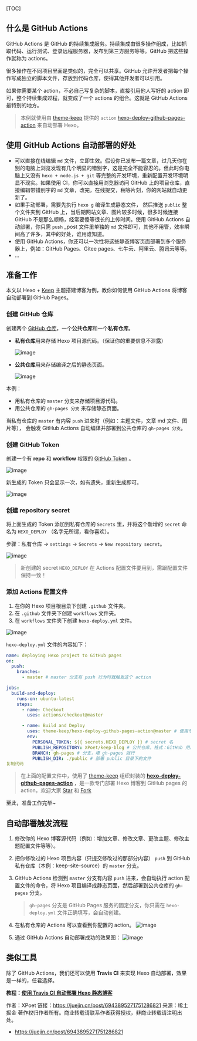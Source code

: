 [TOC]

## 什么是 GitHub Actions

GitHub Actions 是 GitHub 的持续集成服务。持续集成由很多操作组成，比如抓取代码、运行测试、登录远程服务器，发布到第三方服务等等。GitHub 把这些操作就称为 actions。

很多操作在不同项目里面是类似的，完全可以共享。GitHub 允许开发者把每个操作写成独立的脚本文件，存放到代码仓库，使得其他开发者可以引用。

如果你需要某个 action，不必自己写复杂的脚本，直接引用他人写好的 action 即可，整个持续集成过程，就变成了一个 actions 的组合。这就是 GitHub Actions 最特别的地方。

> 本例就使用由 [theme-keep](https://link.juejin.cn?target=https%3A%2F%2Fgithub.com%2Ftheme-keep) 提供的 `action` [hexo-deploy-github-pages-action](https://link.juejin.cn?target=https%3A%2F%2Fgithub.com%2Ftheme-keep%2Fhexo-deploy-github-pages-action) 来自动部署 Hexo。

## 使用 GitHub Actions 自动部署的好处

- 可以直接在线编辑 `md` 文件，立即生效。假设你已发布一篇文章，过几天你在别的电脑上浏览发现有几个明显的错别字，这是完全不能容忍的。但此时你电脑上又没有 `hexo + node.js + git` 等完整的开发环境，重新配置开发环境明显不现实。如果使用 CI，你可以直接用浏览器访问 GitHub 上的项目仓库，直接编辑带错别字的 `md` 文章，改完，在线提交，稍等片刻，你的网站就自动更新了。
- 如果手动部署，需要先执行 `hexo g` 编译生成静态文件， 然后推送 `public` 整个文件夹到 GitHub 上，当后期网站文章、图片较多时候，很多时候连接 GitHub 不是那么顺畅，经常要傻等很长的上传时间。使用 GitHub Actions 自动部署，你只需 `push` _post 文件里单独的 `md` 文件即可，其他不用管，效率瞬间高了许多，其中的好处，谁用谁知道。
- 使用 GitHub Actions，你还可以一次性将这些静态博客页面部署到多个服务器上，例如：GitHub Pages、Gitee pages、七牛云、阿里云、腾讯云等等。
- ...

## 准备工作

本文以 Hexo + [Keep](https://link.juejin.cn?target=https%3A%2F%2Fgithub.com%2FXPoet%2Fhexo-theme-keep) 主题搭建博客为例，教你如何使用 GitHub Actions 将博客自动部署到 GitHub Pages。

### 创建 GitHub 仓库

创建两个 [GitHub 仓库](https://link.juejin.cn?target=https%3A%2F%2Fgithub.com%2Fnew)，一个**公共仓库**和一个**私有仓库**。

- **私有仓库**用来存储 Hexo 项目源代码。（保证你的重要信息不泄露）

  ![image](https://tva1.sinaimg.cn/large/008i3skNly1gvojaxg05hj618e0hggna02.jpg)

- **公共仓库**用来存储编译之后的静态页面。

  ![image](https://tva1.sinaimg.cn/large/008i3skNly1gvojawz0xcj619i0i640e02.jpg)

本例：

- 用私有仓库的 `master` 分支来存储项目源代码。
- 用公共仓库的 `gh-pages 分支` 来存储静态页面。

当私有仓库的 `master` 有内容 `push` 进来时（例如：主题文件，文章 md 文件、图片等）， 会触发 GitHub Actions 自动编译并部署到公共仓库的 `gh-pages 分支`。

### 创建 GitHub Token

创建一个有 **repo** 和 **workflow** 权限的 [GitHub Token](https://link.juejin.cn?target=https%3A%2F%2Fgithub.com%2Fsettings%2Ftokens%2Fnew) 。

![image](https://tva1.sinaimg.cn/large/008i3skNly1gvojaumilcj619a0kwdhz02.jpg)

新生成的 Token 只会显示一次，如有遗失，重新生成即可。

![image](https://p3-juejin.byteimg.com/tos-cn-i-k3u1fbpfcp/484558ed11fa4b5e8042c65f398ae6ae~tplv-k3u1fbpfcp-watermark.awebp)

### 创建 repository secret

将上面生成的 Token 添加到私有仓库的 `Secrets` 里，并将这个新增的 `secret` 命名为 `HEXO_DEPLOY` （名字无所谓，看你喜欢）。

步骤：私有仓库 -> `settings` -> `Secrets` -> `New repository secret`。

![image](https://tva1.sinaimg.cn/large/008i3skNly1gvojat7mfqj61bi0u0n0702.jpg)

> 新创建的 secret `HEXO_DEPLOY` 在 Actions 配置文件要用到，需跟配置文件保持一致！

### 添加 Actions 配置文件

1. 在你的 Hexo 项目根目录下创建 `.github` 文件夹。
2. 在 `.github` 文件夹下创建 `workflows` 文件夹。
3. 在 `workflows` 文件夹下创建 `hexo-deploy.yml` 文件。

![image](https://tva1.sinaimg.cn/large/008i3skNly1gvojas8pbgj60u00ewjsu02.jpg)

`hexo-deploy.yml` 文件的内容如下：

```yaml
name: deploying Hexo project to GitHub pages
on:
  push:
    branches:
      - master # master 分支有 push 行为时就触发这个 action

jobs:
  build-and-deploy:
    runs-on: ubuntu-latest
    steps:
      - name: Checkout
        uses: actions/checkout@master

      - name: Build and Deploy
        uses: theme-keep/hexo-deploy-github-pages-action@master # 使用专门部署 Hexo 到 GitHub pages 的 action
        env:
          PERSONAL_TOKEN: ${{ secrets.HEXO_DEPLOY }} # secret 名
          PUBLISH_REPOSITORY: XPoet/keep-blog # 公共仓库，格式：GitHub 用户名/仓库名
          BRANCH: gh-pages # 分支，填 gh-pages 就行
          PUBLISH_DIR: ./public # 部署 public 目录下的文件
复制代码
```

> 在上面的配置文件中，使用了 [theme-keep](https://link.juejin.cn?target=https%3A%2F%2Fgithub.com%2Ftheme-keep) 组织封装的 **[hexo-deploy-github-pages-action](https://link.juejin.cn?target=https%3A%2F%2Fgithub.com%2Ftheme-keep%2Fhexo-deploy-github-pages-action)** ，是一款专门部署 Hexo 博客到 GitHub pages 的 action，欢迎大家 [Star](https://link.juejin.cn?target=https%3A%2F%2Fgithub.com%2Ftheme-keep%2Fhexo-deploy-github-pages-action) 和 [Fork](https://link.juejin.cn?target=https%3A%2F%2Fgithub.com%2Ftheme-keep%2Fhexo-deploy-github-pages-action)

至此，准备工作完毕~

## 自动部署触发流程

1. 修改你的 Hexo 博客源代码（例如：增加文章、修改文章、更改主题、修改主题配置文件等等）。

2. 把你修改过的 Hexo 项目内容（只提交修改过的那部分内容） `push` 到 GitHub 私有仓库（本例：keep-site-source）的 `master` 分支。

3. GitHub Actions 检测到 `master` 分支有内容 `push` 进来，会自动执行 action 配置文件的命令，将 Hexo 项目编译成静态页面，然后部署到公共仓库的 `gh-pages` 分支。

   > `gh-pages` 分支是 GitHub Pages 服务的固定分支，你只需在 `hexo-deploy.yml` 文件正确填写，会自动创建。

4. 在私有仓库的 Actions 可以查看到你配置的 action。 ![image](https://tva1.sinaimg.cn/large/008i3skNly1gvojar0g66j31fk0msq5q.jpg)

5. 通过 GitHub Actions 自动部署成功的效果图： ![image](https://tva1.sinaimg.cn/large/008i3skNly1gvojaplutnj61gc0re43a02.jpg)

## 类似工具

除了 GitHub Actions，我们还可以使用 **Travis CI** 来实现 Hexo 自动部署，效果是一样的，任君选择。

**教程：[使用 Travis CI 自动部署 Hexo 静态博客](https://juejin.cn/post/6943628312933564452)**

> 


作者：XPoet
链接：https://juejin.cn/post/6943895271751286821
来源：稀土掘金
著作权归作者所有。商业转载请联系作者获得授权，非商业转载请注明出处。

- https://juejin.cn/post/6943895271751286821